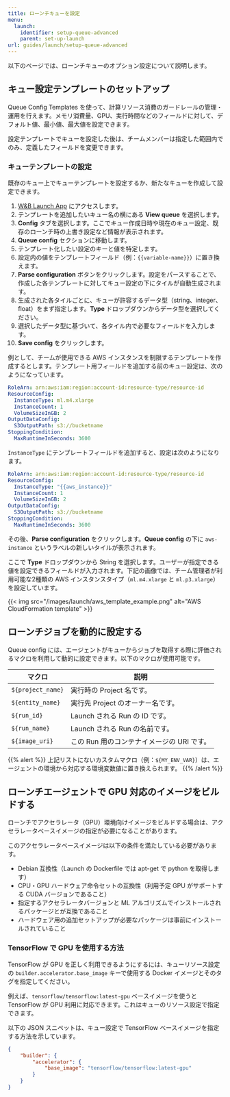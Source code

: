 ```yaml
---
title: ローンチキューを設定
menu:
  launch:
    identifier: setup-queue-advanced
    parent: set-up-launch
url: guides/launch/setup-queue-advanced
---
```


以下のページでは、ローンチキューのオプション設定について説明します。

## キュー設定テンプレートのセットアップ
Queue Config Templates を使って、計算リソース消費のガードレールの管理・運用を行えます。メモリ消費量、GPU、実行時間などのフィールドに対して、デフォルト値、最小値、最大値を設定できます。

設定テンプレートでキューを設定した後は、チームメンバーは指定した範囲内でのみ、定義したフィールドを変更できます。

### キューテンプレートの設定
既存のキュー上でキューテンプレートを設定するか、新たなキューを作成して設定できます。

1. [W&B Launch App](https://wandb.ai/launch) にアクセスします。
2. テンプレートを追加したいキュー名の横にある **View queue** を選択します。
3. **Config** タブを選択します。ここでキュー作成日時や現在のキュー設定、既存のローンチ時の上書き設定など情報が表示されます。
4. **Queue config** セクションに移動します。
5. テンプレート化したい設定のキーと値を特定します。
6. 設定内の値をテンプレートフィールド（例：`{{variable-name}}`）に置き換えます。
7. **Parse configuration** ボタンをクリックします。設定をパースすることで、作成した各テンプレートに対してキュー設定の下にタイルが自動生成されます。
8. 生成された各タイルごとに、キューが許容するデータ型（string、integer、float）をまず指定します。**Type** ドロップダウンからデータ型を選択してください。
9. 選択したデータ型に基づいて、各タイル内で必要なフィールドを入力します。
10. **Save config** をクリックします。

例として、チームが使用できる AWS インスタンスを制限するテンプレートを作成するとします。テンプレート用フィールドを追加する前のキュー設定は、次のようになっています。

```yaml title="launch config"
RoleArn: arn:aws:iam:region:account-id:resource-type/resource-id
ResourceConfig:
  InstanceType: ml.m4.xlarge
  InstanceCount: 1
  VolumeSizeInGB: 2
OutputDataConfig:
  S3OutputPath: s3://bucketname
StoppingCondition:
  MaxRuntimeInSeconds: 3600
```

`InstanceType` にテンプレートフィールドを追加すると、設定は次のようになります。

```yaml title="launch config"
RoleArn: arn:aws:iam:region:account-id:resource-type/resource-id
ResourceConfig:
  InstanceType: "{{aws_instance}}"
  InstanceCount: 1
  VolumeSizeInGB: 2
OutputDataConfig:
  S3OutputPath: s3://bucketname
StoppingCondition:
  MaxRuntimeInSeconds: 3600
```

その後、**Parse configuration** をクリックします。**Queue config** の下に `aws-instance` というラベルの新しいタイルが表示されます。

ここで **Type** ドロップダウンから String を選択します。ユーザーが指定できる値を設定できるフィールドが入力されます。下記の画像では、チーム管理者が利用可能な2種類の AWS インスタンスタイプ（`ml.m4.xlarge` と `ml.p3.xlarge`）を設定しています。

{{< img src="/images/launch/aws_template_example.png" alt="AWS CloudFormation template" >}}



## ローンチジョブを動的に設定する
Queue config には、エージェントがキューからジョブを取得する際に評価されるマクロを利用して動的に設定できます。以下のマクロが使用可能です。

| マクロ              | 説明                                               |
|-------------------|---------------------------------------------------|
| `${project_name}` | 実行時の Project 名です。                         |
| `${entity_name}`  | 実行先 Project のオーナー名です。                 |
| `${run_id}`       | Launch される Run の ID です。                    |
| `${run_name}`     | Launch される Run の名前です。                    |
| `${image_uri}`    | この Run 用のコンテナイメージの URI です。        |

{{% alert %}}
上記リストにないカスタムマクロ（例：`${MY_ENV_VAR}`）は、エージェントの環境から対応する環境変数値に置き換えられます。
{{% /alert %}}

## ローンチエージェントで GPU 対応のイメージをビルドする
ローンチでアクセラレータ（GPU）環境向けイメージをビルドする場合は、アクセラレータベースイメージの指定が必要になることがあります。

このアクセラレータベースイメージは以下の条件を満たしている必要があります。

- Debian 互換性（Launch の Dockerfile では apt-get で python を取得します）
- CPU・GPU ハードウェア命令セットの互換性（利用予定 GPU がサポートする CUDA バージョンであること）
- 指定するアクセラレータバージョンと ML アルゴリズムでインストールされるパッケージとが互換であること
- ハードウェア用の追加セットアップが必要なパッケージは事前にインストールされていること

### TensorFlow で GPU を使用する方法

TensorFlow が GPU を正しく利用できるようにするには、キューリソース設定の `builder.accelerator.base_image` キーで使用する Docker イメージとそのタグを指定してください。

例えば、`tensorflow/tensorflow:latest-gpu` ベースイメージを使うと TensorFlow が GPU 利用に対応できます。これはキューのリソース設定で指定できます。

以下の JSON スニペットは、キュー設定で TensorFlow ベースイメージを指定する方法を示しています。

```json title="Queue config"
{
    "builder": {
        "accelerator": {
            "base_image": "tensorflow/tensorflow:latest-gpu"
        }
    }
}
```